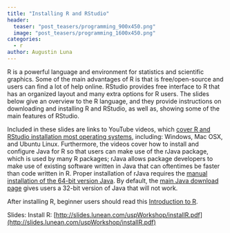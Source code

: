 ```yaml
---
title: "Installing R and RStudio"
header:
  teaser: "post_teasers/programming_900x450.png"
  image: "post_teasers/programming_1600x450.png"
categories:
  - r
author: Augustin Luna  
---
```


R is a powerful language and environment for statistics and scientific graphics. Some of the main advantages of R is that is free/open-source and users can find a lot of help online. RStudio provides free interface to R that has an organized layout and many extra options for R users. The slides below give an overview to the R language, and they provide instructions on downloading and installing R and RStudio, as well as, showing some of the main features of RStudio.

Included in these slides are links to YouTube videos, which [cover R and RStudio installation most operating systems](https://www.youtube.com/user/canninl), including: Windows, Mac OSX, and Ubuntu Linux. Furthermore, the videos cover how to install and configure Java for R so that users can make use of the rJava package, which is used by many R packages; rJava allows package developers to make use of existing software written in Java that can oftentimes be faster than code written in R. Proper installation of rJava requires the [manual installation of the 64-bit version Java](http://java.com/en/download/manual.jsp). By default, the [main Java download page](http://www.java.com/en/download/) gives users a 32-bit version of Java that will not work.

After installing R, beginner users should read this [Introduction to R](http://blog.lunean.com/2016/01/18/introduction-to-r/).

Slides: Install R: [http://slides.lunean.com/uspWorkshop/installR.pdf](http://slides.lunean.com/uspWorkshop/installR.pdf)
